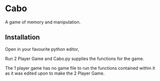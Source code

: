 # Cabo
A game of memory and manipulation.


## Installation
Open in your favourite python editor,

Run 2 Player Game and Cabo.py supplies the functions for the game. 

The 1 player game has no game file to run the functions contained within it as it was edited upon to make the 2 Player Game.
